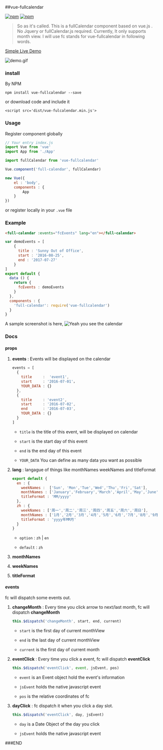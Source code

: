 ##vue-fullcalendar

[![npm](https://img.shields.io/npm/v/vue-fullcalendar.svg?maxAge=2592000?style=flat-square)]()
[![npm](https://img.shields.io/npm/dt/vue-fullcalendar.svg?maxAge=2592000?style=flat-square)]()

>So as it's called. This is a fullCalendar component based on vue.js . No Jquery or fullCalendar.js required. Currently, It only supports month view. I will use fc stands for vue-fullcalendar in following words.

[Simple Live Demo](https://wanderxx.github.io/vue-fullcalendar/)

![demo.gif](http://g.recordit.co/vovteJ5m9o.gif)

### install

By NPM

```shell
npm install vue-fullcalendar --save
```
or download code and include it

```shell
<script src='dist/vue-fulcalendar.min.js'>
```

### Usage

Register component globally

```javascript
// Your entry index.js
import Vue from 'vue'
import App from './App'

import fullCalendar from 'vue-fullcalendar'

Vue.component('full-calendar', fullCalendar)

new Vue({
	el : 'body',
	components : {
		App
	}
})
```

or register locally in your `.vue` file


### Example

```html
<full-calendar :events="fcEvents" lang="en"></full-calendar>
```

```javascript
var demoEvents = [
	{
      title : 'Sunny Out of Office',
      start : '2016-08-25',
      end : '2017-07-27'
    }
]
export default {
  data () {
	return {
	  fcEvents : demoEvents
	}
  },
  components : {
	'full-calendar': require('vue-fullcalendar')	
  }
}
```

A sample screenshot is here,
![Yeah you see the calendar](http://upload-images.jianshu.io/upload_images/1678581-169e72e080ce5fad.png?imageMogr2/auto-orient/strip%7CimageView2/2/w/1240)

### Docs

#### props

1. **events** : Events will be displayed on the calendar

	```javascript
	events = [
	  {
	    title     :  'event1',
	    start     : '2016-07-01'，
	    YOUR_DATA : {}
	  },
	  {
	    title     : 'event2',
	    start     : '2016-07-02',
	    end       : '2016-07-03',
	    YOUR_DATA : {}
	  }
	]         
	```

	- `title` is the title of this event, will be displayed on calendar
	
	- `start` is the start day of this event
	
	- `end` is the end day of this event
	
	- `YOUR_DATA` You can define as many data you want as possible

2. **lang** : langague of things like monthNames weekNames and titleFormat

	```javascript
	export default {
	  en : {
	    weekNames :  ['Sun', 'Mon','Tue','Wed','Thu','Fri','Sat'],
	    monthNames : ['January','February','March','April','May','June','July','August','September','October','November','December'],
	    titleFormat : 'MM/yyyy'
	  },
	  zh : {
	    weekNames : ['周一','周二','周三','周四','周五','周六','周日'],
	    monthNames : ['1月','2月','3月','4月','5月','6月','7月','8月','9月','11月','12月'],
	    titleFormat : 'yyyy年MM月'
	  }
	}
	```

	- `option` : `zh` | `en`
	
	- `default` : `zh`

3. **monthNames** 

4. **weekNames**

5. **titleFormat**

#### events

fc will dispatch some events out.

1. **changeMonth** : Every time you click arrow to next/last month, fc will dispatch **changeMonth**

	```javascript
	this.$dispatch('changeMonth', start, end, current)
	```
	
	- `start` is the first day of current monthView
	
	- `end` is the last day of current monthView
	
	- `current` is the first day of current month 

2. **eventClick** : Every time you click a event, fc will dispatch **eventClick**

	```javascript
	this.$dispatch('eventClick', event, jsEvent, pos)
	```
	
	- `event` is an Event object hold the event's information
	
	- `jsEvent` holds the native javascript event
	
	- `pos` is the relative coordinates of fc


3. **dayClick** : fc dispatch it when you click a day slot.

	```javascript
	this.$dispatch('eventClick', day, jsEvent)
	```
	
	- `day` is a Date Object of the day you click
	
	- `jsEvent` holds the native javascript event

###END


      

